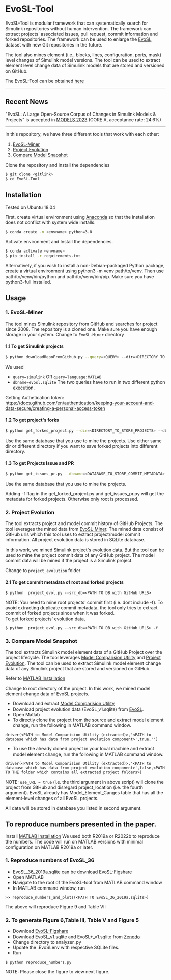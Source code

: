 # EvoSL-Tool

EvoSL-Tool is modular framework that can systematically search for Simulink repositories without human intervention. The framework can extract projects' associated issues, pull request, commit information and forked repositories. The framework can be used to enlarge the [EvoSL](https://zenodo.org/record/7806456) dataset with new Git repositories in the future. 

The tool also mines element (i.e., blocks, lines, configuration, ports, mask) level changes of Simulink model versions. The tool can be used to extract element level change data of Simulink models that are stored and versioned on GitHub.

The EvoSL-Tool can be obtained [here](https://zenodo.org/record/8111019)

-------------------------------

## Recent News

"EvoSL: A Large Open-Source Corpus of
Changes in Simulink Models & Projects" is accepted in [MODELS 2023](https://conf.researchr.org/track/models-2023/models-2023-technical-track) (CORE A, acceptance rate: 24.6%)

-------------------------------

In this repository, we have three different tools that work with each other:
1. [EvoSL-Miner]
2. [Project Evolution]
3. [Compare Model Snapshot]

Clone the repository and install the dependencies
```sh
$ git clone <gitlink>
$ cd EvoSL-Tool
```

## Installation

Tested on Ubuntu 18.04 

First, create virtual environment using  [Anaconda] so that the installation does not conflict with system wide installs.
```sh
$ conda create -n <envname> python=3.8
```

Activate environment and Install the dependencies.
```sh
$ conda activate <envname>
$ pip install -r requirements.txt
```

Alternatively, if you wish to install a non-Debian-packaged Python package, create a virtual environment using python3 -m venv path/to/venv. Then use path/to/venv/bin/python and path/to/venv/bin/pip. Make sure you have python3-full installed.



## Usage

### 1. EvoSL-Miner
The tool mines Simulink repository from GitHub and searches for project since 2008. The repository is a cloned one. Make sure you have enough storage in your system.
Change  to `EvoSL-Miner` directory

#### 1.1 To get Simulink projects
```sh
$ python downloadRepoFromGithub.py --query=<QUERY> --dir=<DIRECTORY_TO_STORE_PROJECTS> --dbname=<DATABASE_TO_STORE_COMMIT_METADATA> --token=<GITHUB_AUTHENTICATION_TOKEN>
``` 
We used 
- `query=simulink`  OR `query=language:MATLAB` 
- `dbname=evosl.sqlite`
The two queries have to run in two different python execution.

Getting Authetication token: https://docs.github.com/en/authentication/keeping-your-account-and-data-secure/creating-a-personal-access-token


#### 1.2 To get project's forks 

```sh
$ python get_forked_project.py --dir=<DIRECTORY_TO_STORE_PROJECTS> --dbname=<DATABASE_TO_STORE_COMMIT_METADATA> --token=<GITHUB_AUTHENTICATION_TOKEN>
``` 
Use the same database that you use to mine the projects. 
Use either same dir  or different directory if you want to save forked projects into different directory.

#### 1.3 To get Projects Issue and PR
```sh
$ python get_issues_pr.py --dbname=<DATABASE_TO_STORE_COMMIT_METADATA> --token=<GITHUB_AUTHENTICATION_TOKEN>
``` 
Use the same database that you use to mine the projects. 

Adding -f flag in the get_forked_project.py and get_issues_pr.py will get the metadata for forked projects. Otherwise only root is processed. 

### 2. Project Evolution
The tool extracts project and model commit history of GitHub Projects. The tool leverages the mined data from [EvoSL-Miner]. The mined data consist of GitHub urls which this tool uses to extract project/model commit information. All project evolution data is stored in SQLite database.

In this work, we mined Simulink project's evolution data. But the tool can be used to mine the project commit data of any GitHub project. The model commit data will be mined if the project is a Simulink project. 

Change to `project_evolution` folder

#### 2.1 To get commit metadata of root and forked projects 

```
$ python  project_evol.py --src_db=<PATH TO DB with GitHub URLS>
```

NOTE: You need to mine root projects' commit first (i.e. dont include -f). To avoid extracting duplicate commit metadata, the tool only tries to extract commit of forked projects since when it was forked. <br>
To get forked projects' evolution data,
```
$ python  project_evol.py --src_db=<PATH TO DB with GitHub URLS> -f
```

### 3. Compare Model Snapshot
The tool extracts Simulink model element data of a GitHub Project over the project lifecycle. The tool leverages [Model Comparision Utility] and [Project Evolution]. The tool can be used to extract Simulink model element change data of any Simulink project that are stored and versioned on GitHub.

Refer to [MATLAB Installation]

Change to root directory of the project.
In this work, we mined model element change data of EvoSL projects.  <br>
- Download and extract [Model Comparision Utility] <br>
- Download project evolution data (EvoSL_v1.sqlite) from [EvoSL](https://zenodo.org/record/7806456). <br>
- Open Matlab <br>
- To directly clone the project from the source and extract model element change, run the following in MATLAB command window.<br>
```
driver(<PATH to Model Comparision Utility (extracted)>,'<PATH to database which has data from project evolution component>',true,'')
```

- To use the already cloned project in your local machine and extract model element change, run the following in MATLAB command window.<br>
```
driver(<PATH to Model Comparision Utility (extracted)>,'<PATH to database which has data from project evolution component>',false,<PATH TO THE folder which contains all extracted project folders>)
```


NOTE: `use_URL = true` (i.e. the third argument in above script) will clone the project from GitHub and disregard project_location (i.e. the fourth argument). 
EvoSL already has Model_Element_Canges table that has all the element-level changes of all EvoSL projects. 

All data will be stored in database you listed in second argument. 

## To reproduce numbers presented in the paper.
Install [MATLAB Installation]
We used both R2019a or R2022b to reproduce the numbers. The code will run on MATLAB versions with minimal configuration on MATLAB R2019a or later. 

### 1. Reproduce numbers of EvoSL_36

- EvoSL_36_2019a.sqlite  can be download  [EvoSL-Figshare] <br>
- Open MATLAB <br>
- Navigate to the root of the EvoSL-tool from MATLAB command window <br>
- In MATLAB command window, run
```
>> reproduce_numbers_and_plots(<PATH TO EvoSL_36_2019a.sqlite>)
```
The above will reproduce Figure 9 and  Table VII

### 2. To generate Figure 6,Table III, Table V and Figure 5
- Download [EvoSL-Figshare]
- Download EvoSL_v1.sqlite and EvoSL+_v1.sqlite from [Zenodo](https://zenodo.org/record/7806456)
- Change directory to analyzer_py
- Update the .EvoSLenv with respective SQLite files. 
- Run 
```
$ python reproduce_numbers.py
```
NOTE: Please close the figure to view next figure. 


[//]: # (These are reference links used in the body of this note and get stripped out when the markdown processor does its job. There is no need to format nicely because it shouldn't be seen. Thanks SO - http://stackoverflow.com/questions/4823468/store-comments-in-markdown-syntax)
   [Anaconda]: <https://www.anaconda.com/>
   [EvoSL-Miner]: <https://github.com/50417/EvoSL-Tool/tree/main/EvoSL-Miner>
   [Compare Model Snapshot]: <https://github.com/50417/EvoSL-Tool/tree/main/%40compareModelSnapshot>
   [Project Evolution]: <https://github.com/50417/EvoSL-Tool/tree/main/project_evolution> 
   [Model Comparision Utility]: <https://zenodo.org/record/6410073#.Y-VQINLMK-Y>
   [Repository Mining for Changes in Simulink Models]: <https://ieeexplore.ieee.org/document/9592466>
   [MATLAB Installation]: <https://github.com/50417/EvoSL-Tool/tree/main/MATLABConfiguration.md>
   [EvoSL-Figshare]: <https://figshare.com/articles/dataset/EvoSL_A_Large_Open-Source_Corpus_of_Changes_in_Simulink_Models_Projects_Analysis_Data_/22298812/2>
